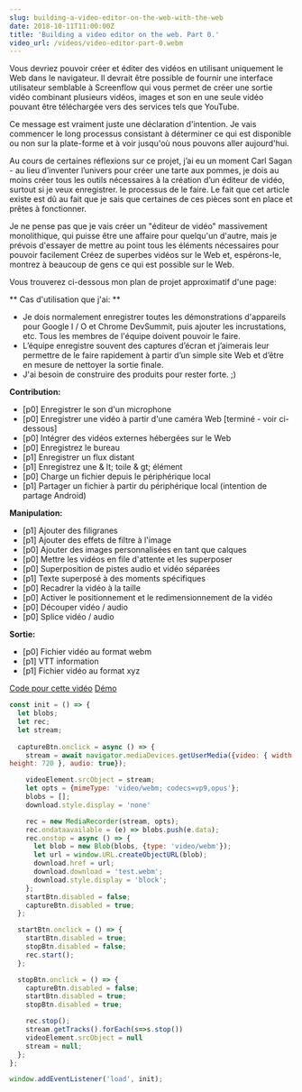 ```yaml
---
slug: building-a-video-editor-on-the-web-with-the-web
date: 2018-10-11T11:00:00Z
title: 'Building a video editor on the web. Part 0.'
video_url: /videos/video-editor-part-0.webm
---
```



Vous devriez pouvoir créer et éditer des vidéos en utilisant uniquement le Web dans le navigateur. Il devrait être possible de fournir une interface utilisateur semblable à Screenflow qui vous permet de créer une sortie vidéo combinant plusieurs vidéos, images et son en une seule vidéo pouvant être téléchargée vers des services tels que YouTube.

Ce message est vraiment juste une déclaration d'intention. Je vais commencer le long processus consistant à déterminer ce qui est disponible ou non sur la plate-forme et à voir jusqu'où nous pouvons aller aujourd'hui.

Au cours de certaines réflexions sur ce projet, j’ai eu un moment Carl Sagan - au lieu d’inventer l’univers pour créer une tarte aux pommes, je dois au moins créer tous les outils nécessaires à la création d’un éditeur de vidéo, surtout si je veux enregistrer. le processus de le faire. Le fait que cet article existe est dû au fait que je sais que certaines de ces pièces sont en place et prêtes à fonctionner.

Je ne pense pas que je vais créer un "éditeur de vidéo" massivement monolithique, qui puisse être une affaire pour quelqu'un d'autre, mais je prévois d'essayer de mettre au point tous les éléments nécessaires pour pouvoir facilement Créez de superbes vidéos sur le Web et, espérons-le, montrez à beaucoup de gens ce qui est possible sur le Web.

Vous trouverez ci-dessous mon plan de projet approximatif d'une page:


** Cas d'utilisation que j'ai: **


* Je dois normalement enregistrer toutes les démonstrations d'appareils pour Google I / O et Chrome DevSummit, puis ajouter les incrustations, etc. Tous les membres de l'équipe doivent pouvoir le faire.
* L’équipe enregistre souvent des captures d’écran et j’aimerais leur permettre de le faire rapidement à partir d’un simple site Web et d’être en mesure de nettoyer la sortie finale.
* J'ai besoin de construire des produits pour rester forte. ;)


**Contribution:**


* [p0] Enregistrer le son d'un microphone
* [p0] Enregistrer une vidéo à partir d'une caméra Web [terminé - voir ci-dessous]
* [p0] Intégrer des vidéos externes hébergées sur le Web
* [p0] Enregistrez le bureau
* [p1] Enregistrer un flux distant
* [p1] Enregistrez une & lt; toile & gt; élément
* [p0] Charge un fichier depuis le périphérique local
* [p1] Partager un fichier à partir du périphérique local (intention de partage Android)


**Manipulation:**


* [p1] Ajouter des filigranes
* [p1] Ajouter des effets de filtre à l'image
* [p0] Ajouter des images personnalisées en tant que calques
* [p0] Mettre les vidéos en file d'attente et les superposer
* [p0] Superposition de pistes audio et vidéo séparées
* [p1] Texte superposé à des moments spécifiques
* [p0] Recadrer la vidéo à la taille
* [p0] Activer le positionnement et le redimensionnement de la vidéo
* [p0] Découper vidéo / audio
* [p0] Splice vidéo / audio


**Sortie:**


* [p0] Fichier vidéo au format webm
* [p1] VTT information
* [p1] Fichier vidéo au format xyz

[Code pour cette vidéo](https://glitch.com/edit/\#!/camera-recorder?path=script.js:1:0) [Démo]([https://camera-recorder.glitch.me/](https://camera-recorder.glitch.me/))


```javascript  
const init = () => {  
  let blobs;  
  let rec;  
  let stream;  
    
  captureBtn.onclick = async () => {  
    stream = await navigator.mediaDevices.getUserMedia({video: { width: 1280, 
height: 720 }, audio: true});

    videoElement.srcObject = stream;  
    let opts = {mimeType: 'video/webm; codecs=vp9,opus'};  
    blobs = [];  
    download.style.display = 'none'

    rec = new MediaRecorder(stream, opts);  
    rec.ondataavailable = (e) => blobs.push(e.data);  
    rec.onstop = async () => {  
      let blob = new Blob(blobs, {type: 'video/webm'});  
      let url = window.URL.createObjectURL(blob);  
      download.href = url;  
      download.download = 'test.webm';  
      download.style.display = 'block';  
    };  
    startBtn.disabled = false;  
    captureBtn.disabled = true;  
  };

  startBtn.onclick = () => {  
    startBtn.disabled = true;  
    stopBtn.disabled = false;  
    rec.start();  
  };

  stopBtn.onclick = () => {  
    captureBtn.disabled = false;  
    startBtn.disabled = true;  
    stopBtn.disabled = true;

    rec.stop();  
    stream.getTracks().forEach(s=>s.stop())  
    videoElement.srcObject = null  
    stream = null;  
  };  
};

window.addEventListener('load', init);  
```

